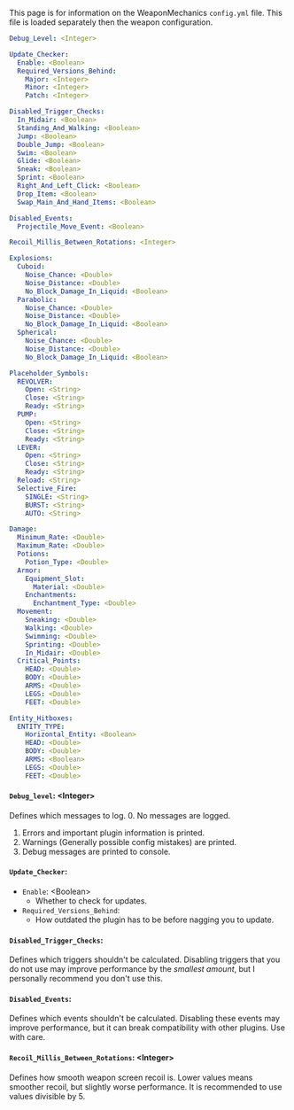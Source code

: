 This page is for information on the WeaponMechanics `config.yml` file. This file is loaded separately then the weapon 
configuration.
```yaml
Debug_Level: <Integer>

Update_Checker:
  Enable: <Boolean>
  Required_Versions_Behind:
    Major: <Integer>
    Minor: <Integer>
    Patch: <Integer>

Disabled_Trigger_Checks:
  In_Midair: <Boolean>
  Standing_And_Walking: <Boolean>
  Jump: <Boolean>
  Double_Jump: <Boolean>
  Swim: <Boolean>
  Glide: <Boolean>
  Sneak: <Boolean>
  Sprint: <Boolean>
  Right_And_Left_Click: <Boolean>
  Drop_Item: <Boolean>
  Swap_Main_And_Hand_Items: <Boolean>

Disabled_Events:
  Projectile_Move_Event: <Boolean>

Recoil_Millis_Between_Rotations: <Integer>

Explosions:
  Cuboid:
    Noise_Chance: <Double>
    Noise_Distance: <Double>
    No_Block_Damage_In_Liquid: <Boolean>
  Parabolic:
    Noise_Chance: <Double>
    Noise_Distance: <Double>
    No_Block_Damage_In_Liquid: <Boolean>
  Spherical:
    Noise_Chance: <Double>
    Noise_Distance: <Double>
    No_Block_Damage_In_Liquid: <Boolean>

Placeholder_Symbols:
  REVOLVER:
    Open: <String>
    Close: <String>
    Ready: <String>
  PUMP:
    Open: <String>
    Close: <String>
    Ready: <String>
  LEVER:
    Open: <String>
    Close: <String>
    Ready: <String>
  Reload: <String>
  Selective_Fire:
    SINGLE: <String>
    BURST: <String>
    AUTO: <String>

Damage:
  Minimum_Rate: <Double>
  Maximum_Rate: <Double>
  Potions:
    Potion_Type: <Double>
  Armor:
    Equipment_Slot:
      Material: <Double>
    Enchantments:
      Enchantment_Type: <Double>
  Movement:
    Sneaking: <Double>
    Walking: <Double>
    Swimming: <Double>
    Sprinting: <Double>
    In_Midair: <Double>
  Critical_Points:
    HEAD: <Double>
    BODY: <Double>
    ARMS: <Double>
    LEGS: <Double>
    FEET: <Double>

Entity_Hitboxes:
  ENTITY_TYPE:
    Horizontal_Entity: <Boolean>
    HEAD: <Double>
    BODY: <Double>
    ARMS: <Boolean>
    LEGS: <Double>
    FEET: <Double>
```

#### `Debug_level`: \<Integer\>
Defines which messages to log.
  0. No messages are logged.
  1. Errors and important plugin information is printed.
  2. Warnings (Generally possible config mistakes) are printed.
  3. Debug messages are printed to console.

#### `Update_Checker`:
  * `Enable`: \<Boolean\> 
    * Whether to check for updates.
  * `Required_Versions_Behind`:
    * How outdated the plugin has to be before nagging you to update. 
    
#### `Disabled_Trigger_Checks`:
Defines which triggers shouldn't be calculated. Disabling triggers that you do not use may improve performance 
by the *smallest amount*, but I personally recommend you don't use this.

#### `Disabled_Events`:
Defines which events shouldn't be calculated. Disabling these events may improve performance, but it can break
compatibility with other plugins. Use with care.

#### `Recoil_Millis_Between_Rotations`: \<Integer\>
Defines how smooth weapon screen recoil is. Lower values means smoother recoil, but slightly worse performance.
It is recommended to use values divisible by 5.


